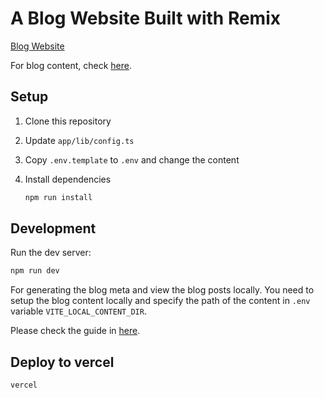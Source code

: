 # A Blog Website Built with Remix

[Blog Website](https://laishere.vercel.app/)

For blog content, check [here](https://github.com/laishere/blog).

## Setup

1. Clone this repository

2. Update `app/lib/config.ts`

3. Copy `.env.template` to `.env` and change the content

4. Install dependencies
    
    ```sh
    npm run install
    ```

## Development

Run the dev server:

```sh
npm run dev
```

For generating the blog meta and view the blog posts locally. You need to setup the blog content locally and specify the path of the content in `.env` variable `VITE_LOCAL_CONTENT_DIR`. 

Please check the guide in [here](https://github.com/laishere/blog).

## Deploy to vercel

```sh
vercel
```
